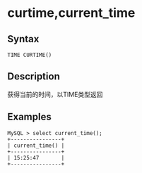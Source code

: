 # curtime,current_time

## Syntax

`TIME CURTIME()`

## Description

获得当前的时间，以TIME类型返回

## Examples

```Plain Text
MySQL > select current_time();
+----------------+
| current_time() |
+----------------+
| 15:25:47       |
+----------------+
```
